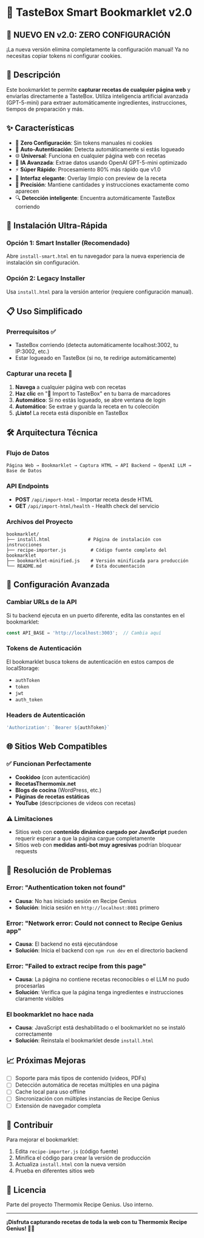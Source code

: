 # 🍳 TasteBox Smart Bookmarklet v2.0

## 🚀 **NUEVO EN v2.0: ZERO CONFIGURACIÓN**

¡La nueva versión elimina completamente la configuración manual! Ya no necesitas copiar tokens ni configurar cookies.

## 📖 Descripción

Este bookmarklet te permite **capturar recetas de cualquier página web** y enviarlas directamente a TasteBox. Utiliza inteligencia artificial avanzada (GPT-5-mini) para extraer automáticamente ingredientes, instrucciones, tiempos de preparación y más.

## ✨ Características

- 🚀 **Zero Configuración**: Sin tokens manuales ni cookies
- 🔐 **Auto-Autenticación**: Detecta automáticamente si estás logueado
- 🌐 **Universal**: Funciona en cualquier página web con recetas
- 🤖 **IA Avanzada**: Extrae datos usando OpenAI GPT-5-mini optimizado
- ⚡ **Súper Rápido**: Procesamiento 80% más rápido que v1.0
- 📱 **Interfaz elegante**: Overlay limpio con preview de la receta
- 🎯 **Precisión**: Mantiene cantidades y instrucciones exactamente como aparecen
- 🔍 **Detección inteligente**: Encuentra automáticamente TasteBox corriendo

## 🚀 Instalación Ultra-Rápida

### Opción 1: Smart Installer (Recomendado)
Abre `install-smart.html` en tu navegador para la nueva experiencia de instalación sin configuración.

### Opción 2: Legacy Installer
Usa `install.html` para la versión anterior (requiere configuración manual).

## 📋 Uso Simplificado

### Prerrequisitos ✅
- TasteBox corriendo (detecta automáticamente localhost:3002, tu IP:3002, etc.)
- Estar logueado en TasteBox (si no, te redirige automáticamente)

### Capturar una receta 🎯
1. **Navega** a cualquier página web con recetas
2. **Haz clic** en "🍳 Import to TasteBox" en tu barra de marcadores
3. **Automático**: Si no estás logueado, se abre ventana de login
4. **Automático**: Se extrae y guarda la receta en tu colección
5. **¡Listo!** La receta está disponible en TasteBox

## 🛠️ Arquitectura Técnica

### Flujo de Datos
```
Página Web → Bookmarklet → Captura HTML → API Backend → OpenAI LLM → Base de Datos
```

### API Endpoints
- **POST** `/api/import-html` - Importar receta desde HTML
- **GET** `/api/import-html/health` - Health check del servicio

### Archivos del Proyecto
```
bookmarklet/
├── install.html              # Página de instalación con instrucciones
├── recipe-importer.js         # Código fuente completo del bookmarklet
├── bookmarklet-minified.js    # Versión minificada para producción
└── README.md                  # Esta documentación
```

## 🔧 Configuración Avanzada

### Cambiar URLs de la API
Si tu backend ejecuta en un puerto diferente, edita las constantes en el bookmarklet:

```javascript
const API_BASE = 'http://localhost:3003';  // Cambia aquí
```

### Tokens de Autenticación
El bookmarklet busca tokens de autenticación en estos campos de localStorage:
- `authToken`
- `token`
- `jwt`
- `auth_token`

### Headers de Autenticación
```javascript
'Authorization': `Bearer ${authToken}`
```

## 🌐 Sitios Web Compatibles

### ✅ Funcionan Perfectamente
- **Cookidoo** (con autenticación)
- **RecetasThermomix.net**
- **Blogs de cocina** (WordPress, etc.)
- **Páginas de recetas estáticas**
- **YouTube** (descripciones de videos con recetas)

### ⚠️ Limitaciones
- Sitios web con **contenido dinámico cargado por JavaScript** pueden requerir esperar a que la página cargue completamente
- Sitios web con **medidas anti-bot muy agresivas** podrían bloquear requests

## 🐛 Resolución de Problemas

### Error: "Authentication token not found"
- **Causa**: No has iniciado sesión en Recipe Genius
- **Solución**: Inicia sesión en `http://localhost:8081` primero

### Error: "Network error: Could not connect to Recipe Genius app"
- **Causa**: El backend no está ejecutándose
- **Solución**: Inicia el backend con `npm run dev` en el directorio backend

### Error: "Failed to extract recipe from this page"
- **Causa**: La página no contiene recetas reconocibles o el LLM no pudo procesarlas
- **Solución**: Verifica que la página tenga ingredientes e instrucciones claramente visibles

### El bookmarklet no hace nada
- **Causa**: JavaScript está deshabilitado o el bookmarklet no se instaló correctamente
- **Solución**: Reinstala el bookmarklet desde `install.html`

## 📈 Próximas Mejoras

- [ ] Soporte para más tipos de contenido (videos, PDFs)
- [ ] Detección automática de recetas múltiples en una página
- [ ] Cache local para uso offline
- [ ] Sincronización con múltiples instancias de Recipe Genius
- [ ] Extensión de navegador completa

## 🤝 Contribuir

Para mejorar el bookmarklet:

1. Edita `recipe-importer.js` (código fuente)
2. Minifica el código para crear la versión de producción
3. Actualiza `install.html` con la nueva versión
4. Prueba en diferentes sitios web

## 📜 Licencia

Parte del proyecto Thermomix Recipe Genius. Uso interno.

---

**¡Disfruta capturando recetas de toda la web con tu Thermomix Recipe Genius! 🍳✨**